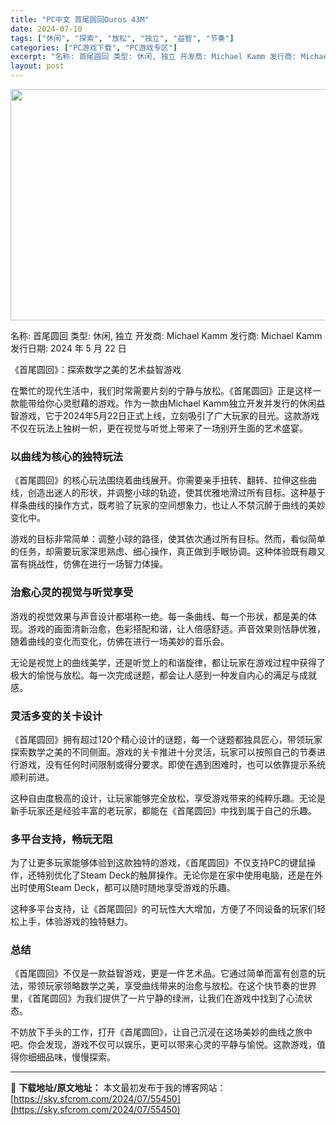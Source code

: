 ```yaml
---
title: "PC中文 首尾圆回Ouros 43M"
date: 2024-07-10
tags: ["休闲", "探索", "放松", "独立", "益智", "节奏"]
categories: ["PC游戏下载", "PC游戏专区"]
excerpt: "名称: 首尾圆回 类型: 休闲, 独立 开发商: Michael Kamm 发行商: Michael Kamm 发行日期: 2024 年 5 月 22 日 《首尾圆回》：探索数学之美的艺术益智游戏 在繁忙的现代生活中，我们时常需要片刻的宁静与放松。《首尾圆回》正是这样一款能带给你心灵慰藉的游戏。作为&hellip;"
layout: post
---
```


<img class="size-full wp-image-55451 aligncenter" src="https://sky.sfcrom.com/wp-content/uploads/2024/07/2024071009295414.webp" alt="" width="660" height="370" />

名称: 首尾圆回
类型: 休闲, 独立
开发商: Michael Kamm
发行商: Michael Kamm
发行日期: 2024 年 5 月 22 日

《首尾圆回》：探索数学之美的艺术益智游戏

在繁忙的现代生活中，我们时常需要片刻的宁静与放松。《首尾圆回》正是这样一款能带给你心灵慰藉的游戏。作为一款由Michael Kamm独立开发并发行的休闲益智游戏，它于2024年5月22日正式上线，立刻吸引了广大玩家的目光。这款游戏不仅在玩法上独树一帜，更在视觉与听觉上带来了一场别开生面的艺术盛宴。
<h3>以曲线为核心的独特玩法</h3>
《首尾圆回》的核心玩法围绕着曲线展开。你需要亲手扭转、翻转、拉伸这些曲线，创造出迷人的形状，并调整小球的轨迹，使其优雅地滑过所有目标。这种基于样条曲线的操作方式，既考验了玩家的空间想象力，也让人不禁沉醉于曲线的美妙变化中。

游戏的目标非常简单：调整小球的路径，使其依次通过所有目标。然而，看似简单的任务，却需要玩家深思熟虑、细心操作，真正做到手眼协调。这种体验既有趣又富有挑战性，仿佛在进行一场智力体操。
<h3>治愈心灵的视觉与听觉享受</h3>
游戏的视觉效果与声音设计都堪称一绝。每一条曲线、每一个形状，都是美的体现。游戏的画面清新治愈，色彩搭配和谐，让人倍感舒适。声音效果则恬静优雅，随着曲线的变化而变化，仿佛在进行一场美妙的音乐会。

无论是视觉上的曲线美学，还是听觉上的和谐旋律，都让玩家在游戏过程中获得了极大的愉悦与放松。每一次完成谜题，都会让人感到一种发自内心的满足与成就感。
<h3>灵活多变的关卡设计</h3>
《首尾圆回》拥有超过120个精心设计的谜题，每一个谜题都独具匠心，带领玩家探索数学之美的不同侧面。游戏的关卡推进十分灵活，玩家可以按照自己的节奏进行游戏，没有任何时间限制或得分要求。即使在遇到困难时，也可以依靠提示系统顺利前进。

这种自由度极高的设计，让玩家能够完全放松，享受游戏带来的纯粹乐趣。无论是新手玩家还是经验丰富的老玩家，都能在《首尾圆回》中找到属于自己的乐趣。
<h3>多平台支持，畅玩无阻</h3>
为了让更多玩家能够体验到这款独特的游戏，《首尾圆回》不仅支持PC的键鼠操作，还特别优化了Steam Deck的触屏操作。无论你是在家中使用电脑，还是在外出时使用Steam Deck，都可以随时随地享受游戏的乐趣。

这种多平台支持，让《首尾圆回》的可玩性大大增加，方便了不同设备的玩家们轻松上手，体验游戏的独特魅力。
<h3>总结</h3>
《首尾圆回》不仅是一款益智游戏，更是一件艺术品。它通过简单而富有创意的玩法，带领玩家领略数学之美，享受曲线带来的治愈与放松。在这个快节奏的世界里，《首尾圆回》为我们提供了一片宁静的绿洲，让我们在游戏中找到了心流状态。

不妨放下手头的工作，打开《首尾圆回》，让自己沉浸在这场美妙的曲线之旅中吧。你会发现，游戏不仅可以娱乐，更可以带来心灵的平静与愉悦。这款游戏，值得你细细品味，慢慢探索。

---
📖 **下载地址/原文地址：** 本文最初发布于我的博客网站：[https://sky.sfcrom.com/2024/07/55450](https://sky.sfcrom.com/2024/07/55450)
